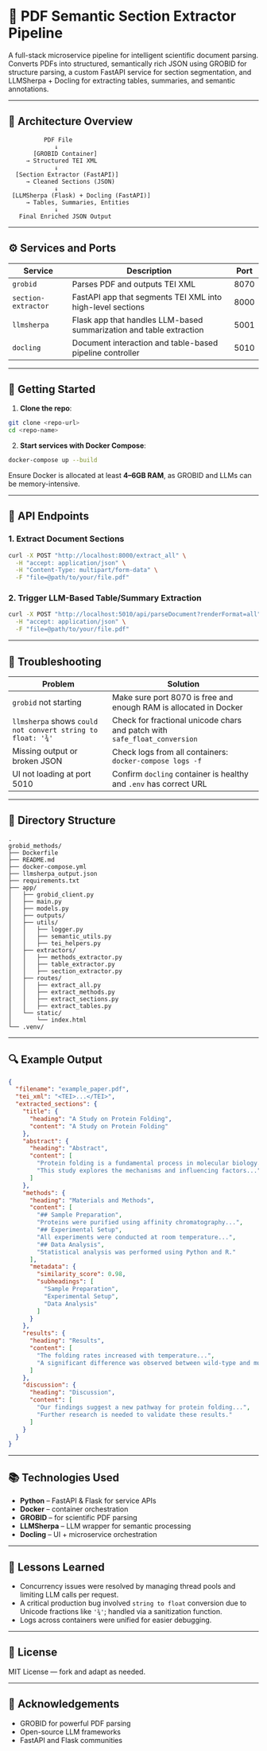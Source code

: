 # 🧠 PDF Semantic Section Extractor Pipeline

A full-stack microservice pipeline for intelligent scientific document parsing. Converts PDFs into structured, semantically rich JSON using GROBID for structure parsing, a custom FastAPI service for section segmentation, and LLMSherpa + Docling for extracting tables, summaries, and semantic annotations.

---

## 🧭 Architecture Overview

```
          PDF File
             ↓
       [GROBID Container]
     → Structured TEI XML
             ↓
  [Section Extractor (FastAPI)]
     → Cleaned Sections (JSON)
             ↓
 [LLMSherpa (Flask) + Docling (FastAPI)]
     → Tables, Summaries, Entities
             ↓
   Final Enriched JSON Output
```

---

## ⚙️ Services and Ports

| Service            | Description                                                              | Port   |
|--------------------|--------------------------------------------------------------------------|--------|
| `grobid`           | Parses PDF and outputs TEI XML                                            | 8070   |
| `section-extractor`| FastAPI app that segments TEI XML into high-level sections                | 8000   |
| `llmsherpa`        | Flask app that handles LLM-based summarization and table extraction       | 5001   |
| `docling`          | Document interaction and table-based pipeline controller                  | 5010   |

---

## 🚀 Getting Started

1. **Clone the repo**:

```bash
git clone <repo-url>
cd <repo-name>
```

2. **Start services with Docker Compose**:

```bash
docker-compose up --build
```

Ensure Docker is allocated at least **4–6GB RAM**, as GROBID and LLMs can be memory-intensive.

---

## 🔌 API Endpoints

### 1. Extract Document Sections

```bash
curl -X POST "http://localhost:8000/extract_all" \
  -H "accept: application/json" \
  -H "Content-Type: multipart/form-data" \
  -F "file=@path/to/your/file.pdf"
```

### 2. Trigger LLM-Based Table/Summary Extraction

```bash
curl -X POST "http://localhost:5010/api/parseDocument?renderFormat=all" \
  -H "accept: application/json" \
  -F "file=@path/to/your/file.pdf"
```

---

## 🧪 Troubleshooting

| Problem                                  | Solution                                                                 |
|------------------------------------------|--------------------------------------------------------------------------|
| `grobid` not starting                     | Make sure port 8070 is free and enough RAM is allocated in Docker        |
| `llmsherpa` shows `could not convert string to float: '¾'` | Check for fractional unicode chars and patch with `safe_float_conversion` |
| Missing output or broken JSON            | Check logs from all containers: `docker-compose logs -f`                 |
| UI not loading at port 5010              | Confirm `docling` container is healthy and `.env` has correct URL        |

---

## 🧱 Directory Structure

```
.
grobid_methods/
├── Dockerfile
├── README.md
├── docker-compose.yml
├── llmsherpa_output.json
├── requirements.txt
├── app/
│   ├── grobid_client.py
│   ├── main.py
│   ├── models.py
│   ├── outputs/
│   ├── utils/
│   │   ├── logger.py
│   │   ├── semantic_utils.py
│   │   ├── tei_helpers.py
│   ├── extractors/
│   │   ├── methods_extractor.py
│   │   ├── table_extractor.py
│   │   ├── section_extractor.py
│   ├── routes/
│   │   ├── extract_all.py
│   │   ├── extract_methods.py
│   │   ├── extract_sections.py
│   │   ├── extract_tables.py
│   └── static/
│       └── index.html
└── .venv/
```

---

## 🔍 Example Output

```json
{
  "filename": "example_paper.pdf",
  "tei_xml": "<TEI>...</TEI>",
  "extracted_sections": {
    "title": {
      "heading": "A Study on Protein Folding",
      "content": "A Study on Protein Folding"
    },
    "abstract": {
      "heading": "Abstract",
      "content": [
        "Protein folding is a fundamental process in molecular biology...",
        "This study explores the mechanisms and influencing factors..."
      ]
    },
    "methods": {
      "heading": "Materials and Methods",
      "content": [
        "## Sample Preparation",
        "Proteins were purified using affinity chromatography...",
        "## Experimental Setup",
        "All experiments were conducted at room temperature...",
        "## Data Analysis",
        "Statistical analysis was performed using Python and R."
      ],
      "metadata": {
        "similarity_score": 0.98,
        "subheadings": [
          "Sample Preparation",
          "Experimental Setup",
          "Data Analysis"
        ]
      }
    },
    "results": {
      "heading": "Results",
      "content": [
        "The folding rates increased with temperature...",
        "A significant difference was observed between wild-type and mutant proteins."
      ]
    },
    "discussion": {
      "heading": "Discussion",
      "content": [
        "Our findings suggest a new pathway for protein folding...",
        "Further research is needed to validate these results."
      ]
    }
  }
}
```

---

## 📚 Technologies Used

- **Python** – FastAPI & Flask for service APIs
- **Docker** – container orchestration
- **GROBID** – for scientific PDF parsing
- **LLMSherpa** – LLM wrapper for semantic processing
- **Docling** – UI + microservice orchestration

---

## 🧠 Lessons Learned

- Concurrency issues were resolved by managing thread pools and limiting LLM calls per request.
- A critical production bug involved `string to float` conversion due to Unicode fractions like `'¾'`; handled via a sanitization function.
- Logs across containers were unified for easier debugging.

---

## 🪪 License

MIT License — fork and adapt as needed.

---

## 🙌 Acknowledgements

- GROBID for powerful PDF parsing
- Open-source LLM frameworks
- FastAPI and Flask communities
